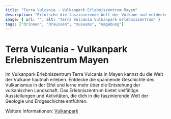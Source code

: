 ```yaml
---
title: "Terra Vulcania - Vulkanpark Erlebniszentrum Mayen"
description: "Erforsche die faszinierende Welt der Vulkane und entdecke die Geschichte des Vulkanismus in der Eifel im Vulkanpark Erlebniszentrum Terra Vulcania."
image: { url: "", alt: "Terra Vulcania Vulkanpark Erlebniszentrum" }
tags: ["drinnen", "draussen", "museums", "umgebung"]
---
```


# Terra Vulcania - Vulkanpark Erlebniszentrum Mayen

Im Vulkanpark Erlebniszentrum Terra Vulcania in Mayen kannst du die Welt der Vulkane hautnah erleben. Entdecke die spannende Geschichte des Vulkanismus in der Eifel und lerne mehr über die Entstehung der vulkanischen Landschaft. Das Erlebniszentrum bietet vielfältige Ausstellungen und Aktivitäten, die dich in die faszinierende Welt der Geologie und Erdgeschichte entführen.

Weitere Informationen: [Vulkanpark](https://www.vulkanpark.com/)
